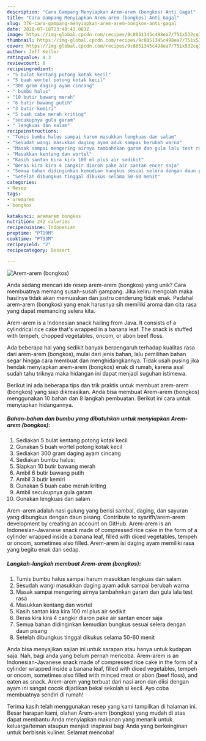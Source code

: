 ```yaml
---
description: "Cara Gampang Menyiapkan Arem-arem (bongkos) Anti Gagal"
title: "Cara Gampang Menyiapkan Arem-arem (bongkos) Anti Gagal"
slug: 376-cara-gampang-menyiapkan-arem-arem-bongkos-anti-gagal
date: 2020-07-18T23:40:43.083Z
image: https://img-global.cpcdn.com/recipes/9c8051345c498ea7/751x532cq70/arem-arem-bongkos-foto-resep-utama.jpg
thumbnail: https://img-global.cpcdn.com/recipes/9c8051345c498ea7/751x532cq70/arem-arem-bongkos-foto-resep-utama.jpg
cover: https://img-global.cpcdn.com/recipes/9c8051345c498ea7/751x532cq70/arem-arem-bongkos-foto-resep-utama.jpg
author: Jeff Keller
ratingvalue: 4.3
reviewcount: 8
recipeingredient:
- "5 bulat kentang potong kotak kecil"
- "5 buah wortel potong kotak kecil"
- "300 gram daging ayam cincang"
- " bumbu halus"
- "10 butir bawang merah"
- "6 butir bawang putih"
- "3 butir kemiri"
- "5 buah cabe merah kriting"
- "secukupnya gula garam"
- " lengkuas dan salam"
recipeinstructions:
- "Tumis bumbu halus sampai harum masukkan lengkuas dan salam"
- "Sesudah wangi masukkan daging ayam aduk sampai berubah warna"
- "Masak sampai mengering airnya tambahnkan garam dan gula lalu test rasa"
- "Masukkan kentang dan wortel"
- "Kasih santan kira kira 100 ml plus air sedikit"
- "Beras kira kira 4 cangkir diaron pake air santan encer saja"
- "Semua bahan didinginkan kemudian bungkus sesuai selera dengan daun pisang"
- "Setelah dibungkus tinggal dikukus selama 50-60 menit"
categories:
- Resep
tags:
- aremarem
- bongkos

katakunci: aremarem bongkos 
nutrition: 242 calories
recipecuisine: Indonesian
preptime: "PT19M"
cooktime: "PT33M"
recipeyield: "2"
recipecategory: Dessert

---
```



![Arem-arem (bongkos)](https://img-global.cpcdn.com/recipes/9c8051345c498ea7/751x532cq70/arem-arem-bongkos-foto-resep-utama.jpg)

Anda sedang mencari ide resep arem-arem (bongkos) yang unik? Cara membuatnya memang susah-susah gampang. Jika keliru mengolah maka hasilnya tidak akan memuaskan dan justru cenderung tidak enak. Padahal arem-arem (bongkos) yang enak harusnya sih memiliki aroma dan cita rasa yang dapat memancing selera kita.

Arem-arem is a Indonesian snack hailing from Java. It consists of a cylindrical rice cake that&#39;s wrapped in a banana leaf. The snack is stuffed with tempeh, chopped vegetables, oncom, or abon beef floss.

Ada beberapa hal yang sedikit banyak berpengaruh terhadap kualitas rasa dari arem-arem (bongkos), mulai dari jenis bahan, lalu pemilihan bahan segar hingga cara membuat dan menghidangkannya. Tidak usah pusing jika hendak menyiapkan arem-arem (bongkos) enak di rumah, karena asal sudah tahu triknya maka hidangan ini dapat menjadi suguhan istimewa.


Berikut ini ada beberapa tips dan trik praktis untuk membuat arem-arem (bongkos) yang siap dikreasikan. Anda bisa membuat Arem-arem (bongkos) menggunakan 10 bahan dan 8 langkah pembuatan. Berikut ini cara untuk menyiapkan hidangannya.

<!--inarticleads1-->

##### Bahan-bahan dan bumbu yang dibutuhkan untuk menyiapkan Arem-arem (bongkos):

1. Sediakan 5 bulat kentang potong kotak kecil
1. Gunakan 5 buah wortel potong kotak kecil
1. Sediakan 300 gram daging ayam cincang
1. Sediakan  bumbu halus:
1. Siapkan 10 butir bawang merah
1. Ambil 6 butir bawang putih
1. Ambil 3 butir kemiri
1. Gunakan 5 buah cabe merah kriting
1. Ambil secukupnya gula garam
1. Gunakan  lengkuas dan salam


Arem-arem adalah nasi gulung yang berisi sambal, daging, dan sayuran yang dibungkus dengan daun pisang. Contribute to syarifh/arem-arem development by creating an account on GitHub. Arem-arem is an Indonesian-Javanese snack made of compressed rice cake in the form of a cylinder wrapped inside a banana leaf, filled with diced vegetables, tempeh or oncom, sometimes also filled. Arem-arem isi daging ayam memiliki rasa yang begitu enak dan sedap. 

<!--inarticleads2-->

##### Langkah-langkah membuat Arem-arem (bongkos):

1. Tumis bumbu halus sampai harum masukkan lengkuas dan salam
1. Sesudah wangi masukkan daging ayam aduk sampai berubah warna
1. Masak sampai mengering airnya tambahnkan garam dan gula lalu test rasa
1. Masukkan kentang dan wortel
1. Kasih santan kira kira 100 ml plus air sedikit
1. Beras kira kira 4 cangkir diaron pake air santan encer saja
1. Semua bahan didinginkan kemudian bungkus sesuai selera dengan daun pisang
1. Setelah dibungkus tinggal dikukus selama 50-60 menit


Anda bisa menyajikan sajian ini untuk sarapan atau hanya untuk kudapan saja. Nah, bagi anda yang belum pernah mencoba. Arem-arem is an Indonesian-Javanese snack made of compressed rice cake in the form of a cylinder wrapped inside a banana leaf, filled with diced vegetables, tempeh or oncom, sometimes also filled with minced meat or abon (beef floss), and eaten as snack. Arem-arem yang terbuat dari nasi aron dan diisi dengan ayam ini sangat cocok dijadikan bekal sekolah si kecil. Ayo coba membuatnya sendiri di rumah! 

Terima kasih telah menggunakan resep yang kami tampilkan di halaman ini. Besar harapan kami, olahan Arem-arem (bongkos) yang mudah di atas dapat membantu Anda menyiapkan makanan yang menarik untuk keluarga/teman ataupun menjadi inspirasi bagi Anda yang berkeinginan untuk berbisnis kuliner. Selamat mencoba!
